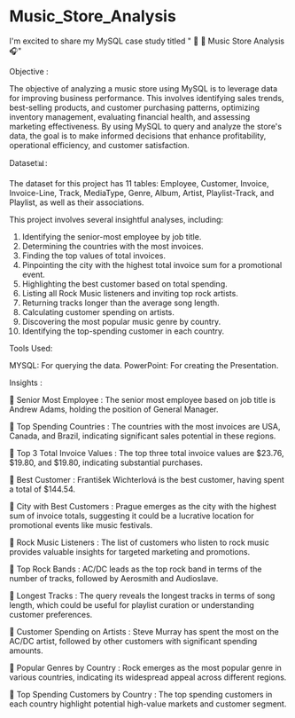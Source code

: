 # Music_Store_Analysis
I'm excited to share my MySQL case study titled " 🎵 🎷 Music Store Analysis 🎧"

Objective : 

The objective of analyzing a music store using MySQL is to leverage data for improving business performance. This involves identifying sales trends, best-selling products, and customer purchasing patterns, optimizing inventory management, evaluating financial health, and assessing marketing effectiveness. By using MySQL to query and analyze the store's data, the goal is to make informed decisions that enhance profitability, operational efficiency, and customer satisfaction.

Dataset📊:

The dataset for this project has 11 tables: Employee, Customer, Invoice, Invoice-Line, Track, MediaType, Genre, Album, Artist, Playlist-Track, and Playlist, as well as their associations.

This project involves several insightful analyses, including:

1. Identifying the senior-most employee by job title.
2. Determining the countries with the most invoices.
3. Finding the top values of total invoices.
4. Pinpointing the city with the highest total invoice sum for a promotional event.
5. Highlighting the best customer based on total spending.
6. Listing all Rock Music listeners and inviting top rock artists.
7. Returning tracks longer than the average song length.
8. Calculating customer spending on artists.
9. Discovering the most popular music genre by country.
10. Identifying the top-spending customer in each country.

Tools Used: 

MYSQL: For querying the data.
PowerPoint: For creating the Presentation.

Insights : 

	Senior Most Employee : The senior most employee based on job title is Andrew Adams, holding the position of General Manager.

	 Top Spending Countries : The countries with the most invoices are USA, Canada, and Brazil, indicating significant sales potential in these regions.

	 Top 3 Total Invoice Values : The top three total invoice values are $23.76, $19.80, and $19.80, indicating substantial purchases.

	 Best Customer : František Wichterlová is the best customer, having spent a total of $144.54.

	 City with Best Customers : Prague emerges as the city with the highest sum of invoice totals, suggesting it could be a lucrative location for promotional events like music festivals.

	 Rock Music Listeners : The list of customers who listen to rock music provides valuable insights for targeted marketing and promotions.

	 Top Rock Bands : AC/DC leads as the top rock band in terms of the number of tracks, followed by Aerosmith and Audioslave.

	 Longest Tracks : The query reveals the longest tracks in terms of song length, which could be useful for playlist curation or understanding customer preferences.

	 Customer Spending on Artists : Steve Murray has spent the most on the AC/DC artist, followed by other customers with significant spending amounts.

	 Popular Genres by Country : Rock emerges as the most popular genre in various countries, indicating its widespread appeal across different regions.

	 Top Spending Customers by Country : The top spending customers in each country highlight potential high-value markets and customer segment.





